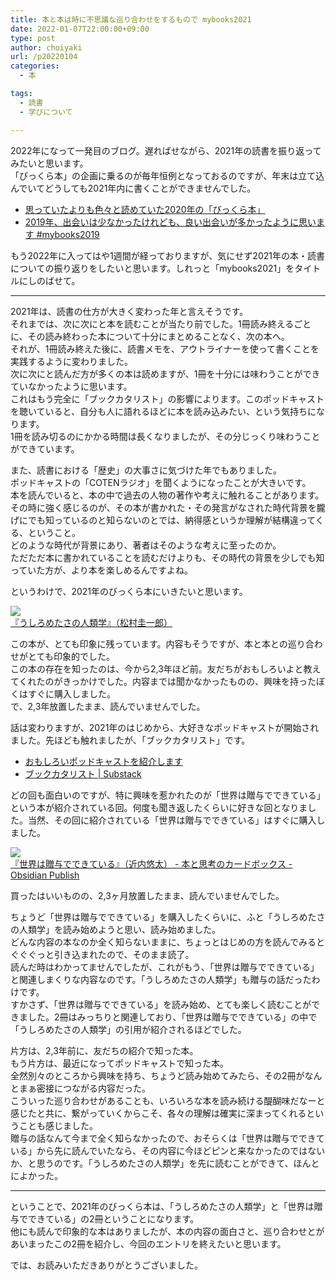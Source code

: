```yaml
---
title: 本と本は時に不思議な巡り合わせをするもので mybooks2021
date: 2022-01-07T22:00:00+09:00
type: post
author: choiyaki
url: /p20220104
categories:
  - 本

tags:
  - 読書 
  - 学びについて

---
```

<!--
さて、久しぶりにブログを書こうかな、と。
びっくら本企画には乗られんかったねんけど、だいぶ遅れたけど去年読んだ本について書くのもいいかな、と思ったり。
びっくら本というか、本の不思議な巡り合わせについて書くのんはどうかなぁ、と。
2021年は、いつになく本を読めてない感じがするのよね。というか、マネジメントに挑んだり、じっくり本を読むスタイルに変更したのが主な原因やと思うねんけれども。
マネジメントには再挑戦したい。それは、間違いない。得るものはすこぶる大きいのは間違いないので。
本について、かな。
-->

2022年になって一発目のブログ。遅ればせながら、2021年の読書を振り返ってみたいと思います。  
「びっくら本」の企画に乗るのが毎年恒例となっておるのですが、年末は立て込んでいてどうしても2021年内に書くことができませんでした。

- [思っていたよりも色々と読めていた2020年の「びっくら本」](https://choiyaki.com/p1113/)
- [2019年、出会いは少なかったけれども、良い出会いが多かったように思います #mybooks2019](https://choiyaki.com/p755/)

もう2022年に入ってはや1週間が経っておりますが、気にせず2021年の本・読書についての振り返りをしたいと思います。しれっと「mybooks2021」をタイトルにしのばせて。

---

2021年は、読書の仕方が大きく変わった年と言えそうです。  
それまでは、次に次にと本を読むことが当たり前でした。1冊読み終えるごとに、その読み終わった本について十分にまとめることなく、次の本へ。  
それが、1冊読み終えた後に、読書メモを、アウトライナーを使って書くことを実践するように変わりました。  
次に次にと読んだ方が多くの本は読めますが、1冊を十分には味わうことができていなかったように思います。  
これはもう完全に「ブックカタリスト」の影響によります。このポッドキャストを聴いていると、自分も人に語れるほどに本を読み込みたい、という気持ちになります。  
1冊を読み切るのにかかる時間は長くなりましたが、その分じっくり味わうことができています。

また、読書における「歴史」の大事さに気づけた年でもありました。  
ポッドキャストの「COTENラジオ」を聞くようになったことが大きいです。  
本を読んでいると、本の中で過去の人物の著作や考えに触れることがあります。その時に強く感じるのが、その本が書かれた・その発言がなされた時代背景を朧げにでも知っているのと知らないのとでは、納得感というか理解が結構違ってくる、ということ。  
どのような時代が背景にあり、著者はそのような考えに至ったのか。  
ただただ本に書かれていることを読むだけよりも、その時代の背景を少しでも知っていた方が、より本を楽しめるんですよね。

というわけで、2021年のびっくら本にいきたいと思います。

[![](https://i.gyazo.com/e30292b6cb069fb2a113e57ff94a267b.jpg)](https://amzn.to/39h8OLV)  
[『うしろめたさの人類学』（松村圭一郎）](https://publish.obsidian.md/choiyaki/Published/%E3%80%8E%E3%81%86%E3%81%97%E3%82%8D%E3%82%81%E3%81%9F%E3%81%95%E3%81%AE%E4%BA%BA%E9%A1%9E%E5%AD%A6%E3%80%8F%EF%BC%88%E6%9D%BE%E6%9D%91%E5%9C%AD%E4%B8%80%E9%83%8E%EF%BC%89)

この本が、とても印象に残っています。内容もそうですが、本と本との巡り合わせがとても印象的でした。  
この本の存在を知ったのは、今から2,3年ほど前。友だちがおもしろいよと教えてくれたのがきっかけでした。内容までは聞かなかったものの、興味を持ったぼくはすぐに購入しました。  
で、2,3年放置したまま、読んでいませんでした。

話は変わりますが、2021年のはじめから、大好きなポッドキャストが開始されました。先ほども触れましたが、「ブックカタリスト」です。

- [おもしろいポッドキャストを紹介します](https://choiyaki.com/p1251/)
- [ブックカタリスト | Substack](https://bookcatalyst.substack.com/about)

どの回も面白いのですが、特に興味を惹かれたのが「世界は贈与でできている」という本が紹介されている回。何度も聞き返したくらいに好きな回となりました。当然、その回に紹介されている「世界は贈与でできている」はすぐに購入しました。  

[![](https://gyazo.com/2ce4b0eba0b779c4efa39491525a3eca.jpg)](https://amzn.to/3FhXgah)  
[『世界は贈与でできている』（近内悠太） - 本と思考のカードボックス - Obsidian Publish](https://publish.obsidian.md/choiyaki/Published/%E3%80%8E%E4%B8%96%E7%95%8C%E3%81%AF%E8%B4%88%E4%B8%8E%E3%81%A7%E3%81%A7%E3%81%8D%E3%81%A6%E3%81%84%E3%82%8B%E3%80%8F%EF%BC%88%E8%BF%91%E5%86%85%E6%82%A0%E5%A4%AA%EF%BC%89)

買ったはいいものの、2,3ヶ月放置したまま、読んでいませんでした。

ちょうど「世界は贈与でできている」を購入したくらいに、ふと「うしろめたさの人類学」を読み始めようと思い、読み始めました。  
どんな内容の本なのか全く知らないままに、ちょっとはじめの方を読んでみるとぐぐぐっと引き込まれたので、そのまま読了。  
読んだ時はわかってませんでしたが、これがもう、「世界は贈与でできている」と関連しまくりな内容なのです。「うしろめたさの人類学」も贈与の話だったわけです。  
すかさず、「世界は贈与でできている」を読み始め、とても楽しく読むことができました。2冊はみっちりと関連しており、「世界は贈与でできている」の中で「うしろめたさの人類学」の引用が紹介されるほどでした。

片方は、2,3年前に、友だちの紹介で知った本。  
もう片方は、最近になってポッドキャストで知った本。  
全然別々のところから興味を持ち、ちょうど読み始めてみたら、その2冊がなんとまぁ密接につながる内容だった。  
こういった巡り合わせがあることも、いろいろな本を読み続ける醍醐味だなーと感じたと共に、繋がっていくからこそ、各々の理解は確実に深まってくれるということも感じました。  
贈与の話なんて今まで全く知らなかったので、おそらくは「世界は贈与でできている」から先に読んでいたなら、その内容に今ほどピンと来なかったのではないか、と思うのです。「うしろめたさの人類学」を先に読むことができて、ほんとによかった。

---

ということで、2021年のびっくら本は、「うしろめたさの人類学」と「世界は贈与でできている」の2冊ということになります。  
他にも読んで印象的な本はありましたが、本の内容の面白さと、巡り合わせとがあいまったこの2冊を紹介し、今回のエントリを終えたいと思います。

では、お読みいただきありがとうございました。

